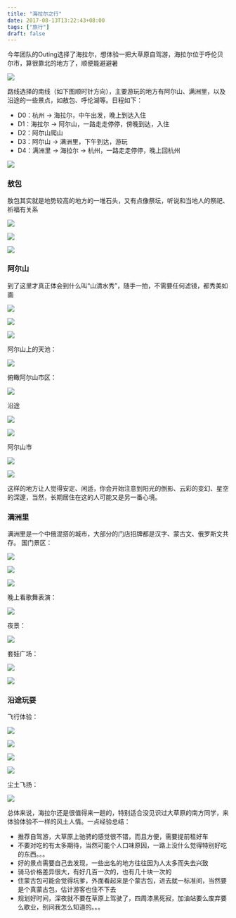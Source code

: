```yaml
---
title: "海拉尔之行"
date: 2017-08-13T13:22:43+08:00
tags: ["旅行"]
draft: false
---
```


今年团队的Outing选择了海拉尔，想体验一把大草原自驾游，海拉尔位于呼伦贝尔市，算很靠北的地方了，顺便能避避暑

![](/media/hailar-travel/DingTalk20171113231841-1024x826.png)

路线选择的南线（如下图顺时针方向），主要游玩的地方有阿尔山、满洲里，以及沿途的一些景点，如敖包、呼伦湖等。日程如下：

- D0：杭州 -> 海拉尔，中午出发，晚上到达入住
- D1：海拉尔 -> 阿尔山，一路走走停停，傍晚到达，入住
- D2：阿尔山爬山
- D3：阿尔山 -> 满洲里，下午到达，游玩
- D4：满洲里 -> 海拉尔 -> 杭州，一路走走停停，晚上回杭州


![](/media/hailar-travel/tripe.png)

### 敖包

敖包其实就是地势较高的地方的一堆石头，又有点像祭坛，听说和当地人的祭祀、祈福有关系

![](/media/hailar-travel/UNADJUSTEDNONRAW_thumb_842.jpg)

![](/media/hailar-travel/UNADJUSTEDNONRAW_thumb_844.jpg)

![](/media/hailar-travel/UNADJUSTEDNONRAW_thumb_8c3.jpg)

### 阿尔山

到了这里才真正体会到什么叫“山清水秀”，随手一拍，不需要任何滤镜，都秀美如画


![](/media/hailar-travel/UNADJUSTEDNONRAW_thumb_84b.jpg)

![](/media/hailar-travel/UNADJUSTEDNONRAW_thumb_850.jpg)

![](/media/hailar-travel/UNADJUSTEDNONRAW_thumb_84f.jpg)

阿尔山上的天池：

![](/media/hailar-travel/UNADJUSTEDNONRAW_thumb_851.jpg)

俯瞰阿尔山市区：

![](/media/hailar-travel/UNADJUSTEDNONRAW_thumb_854.jpg)

沿途

![](/media/hailar-travel/UNADJUSTEDNONRAW_thumb_85b.jpg)

![](/media/hailar-travel/UNADJUSTEDNONRAW_thumb_869.jpg)

阿尔山市

![](/media/hailar-travel/UNADJUSTEDNONRAW_thumb_87a.jpg)

![](/media/hailar-travel/UNADJUSTEDNONRAW_thumb_883.jpg)


这样的地方让人觉得安定、闲适，你会开始注意到阳光的倒影、云彩的变幻、星空的深邃，当然，长期居住在这的人可能又是另一番心境。

### 满洲里

满洲里是一个中俄混搭的城市，大部分的门店招牌都是汉字、蒙古文、俄罗斯文共存。
国门景区：

![](/media/hailar-travel/UNADJUSTEDNONRAW_thumb_894.jpg)

![](/media/hailar-travel/UNADJUSTEDNONRAW_thumb_89a.jpg)

![](/media/hailar-travel/IMGP9895.jpg)

晚上看歌舞表演：

![](/media/hailar-travel/UNADJUSTEDNONRAW_thumb_8a1.jpg)

夜景：

![](/media/hailar-travel/IMGP9944.jpg)

套娃广场：

![](/media/hailar-travel/UNADJUSTEDNONRAW_thumb_8ba.jpg)

![](/media/hailar-travel/IMGP9993.jpg)


### 沿途玩耍

飞行体验：


![](/media/hailar-travel/UNADJUSTEDNONRAW_thumb_8dd.jpg)

![](/media/hailar-travel/UNADJUSTEDNONRAW_thumb_907.jpg)

![](/media/hailar-travel/UNADJUSTEDNONRAW_thumb_8e2.jpg)

![](/media/hailar-travel/UNADJUSTEDNONRAW_thumb_8f8.jpg)

尘土飞扬：

![](/media/hailar-travel/UNADJUSTEDNONRAW_thumb_911.png)

总体来说，海拉尔还是很值得来一趟的，特别适合没见识过大草原的南方同学，来体验体验不一样的风土人情。一点经验总结：

- 推荐自驾游，大草原上驰骋的感觉很不错，而且方便，需要提前租好车
- 不要对吃的有太多期待，当然可能个人口味原因，一路上没什么觉得特别好吃的东西。。。
- 好的景点需要自己去发现，一些出名的地方往往因为人太多而失去兴致
- 骑马价格差异很大，有好几百一次的，也有几十块一次的
- 住蒙古包可能会觉得坑爹，外面看起来是个蒙古包，进去就一标准间，当然要是个真蒙古包，估计游客也住不下去
- 规划好时间，深夜就不要在草原上驾驶了，四周漆黑死寂，加油站要么废弃要么歇业，别问我怎么知道的。。。
